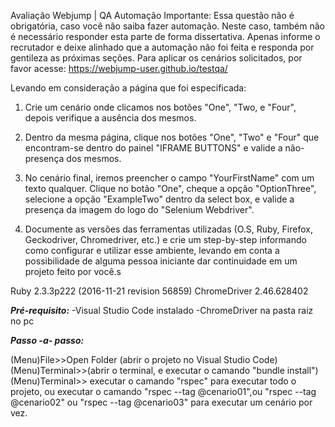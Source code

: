 Avaliação Webjump | QA
Automação
Importante: Essa questão não é obrigatória, caso você não saiba fazer automação. Neste caso, também não é necessário responder esta parte de forma dissertativa.
Apenas informe o recrutador e deixe alinhado que a automação não foi feita e responda por gentileza as próximas seções.
Para aplicar os cenários solicitados, por favor acesse:
https://webjump-user.github.io/testqa/

Levando em consideração a página que foi especificada:

1) Crie um cenário onde clicamos nos botões "One", "Two, e "Four", depois verifique a ausência dos mesmos.
2) Dentro da mesma página, clique nos botões "One", "Two" e "Four" que encontram-se dentro do painel "IFRAME BUTTONS" e valide a não-presença dos mesmos.

3) No cenário final, iremos preencher o campo "YourFirstName" com um texto qualquer. Clique no botão "One", cheque a opção "OptionThree", selecione a opção "ExampleTwo" dentro da select box, e valide a presença da imagem do logo do "Selenium Webdriver".

4) Documente as versões das ferramentas utilizadas (O.S, Ruby, Firefox, Geckodriver, Chromedriver, etc.) e crie um step-by-step informando como configurar e utilizar esse ambiente, levando em conta a possibilidade de alguma pessoa iniciante dar continuidade em um projeto feito por você.s


Ruby 2.3.3p222 (2016-11-21 revision 56859) 
ChromeDriver 2.46.628402

**_Pré-requisito:_**
-Visual Studio Code instalado
-ChromeDriver na pasta raiz no pc

**_Passo -a- passo:_**

(Menu)File>>Open Folder (abrir o projeto no Visual Studio Code)
(Menu)Terminal>>(abrir o terminal, e executar o camando "bundle install")
(Menu)Terminal>> executar o camando "rspec" para executar todo o projeto, ou executar o camando "rspec --tag @cenario01",ou "rspec --tag @cenario02" ou "rspec --tag @cenario03" para executar um cenário por vez. 
